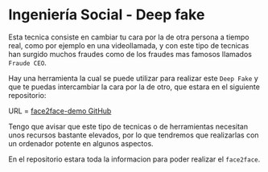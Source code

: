 # Ingeniería Social - Deep fake

Esta tecnica consiste en cambiar tu cara por la de otra persona a tiempo real, como por ejemplo en una videollamada, y con este tipo de tecnicas han surgido muchos fraudes como de los fraudes mas famosos llamados `Fraude CEO`.

Hay una herramienta la cual se puede utilizar para realizar este `Deep Fake` y que te puedas intercambiar la cara por la de otro, que estara en el siguiente repositorio:

URL = [face2face-demo GitHub](https://github.com/datitran/face2face-demo)

Tengo que avisar que este tipo de tecnicas o de herramientas necesitan unos recursos bastante elevados, por lo que tendremos que realizarlas con un ordenador potente en algunos aspectos.

En el repositorio estara toda la informacion para poder realizar el `face2face`.
